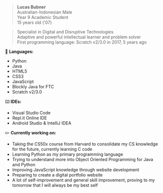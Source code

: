 > <b>Lucas Bubner</b>  
Australian-Indonesian Male  
Year 9 Academic Student  
15 years old ('07)  

> Specialist in Digital and Disruptive Technologies  
Adaptive and powerful intellectual learner and problem solver  
First programming language: Scratch v2/3.0 in 2017, 5 years ago

💾 <b>Languages:</b>  
- Python
- Java
- HTML5
- CSS3
- JavaScript
- Blockly Java for FTC
- Scratch v2/3.0

⌨️ <b>IDEs:</b>  
- Visual Studio Code
- Repl.it Online IDE
- Android Studio & IntelliJ IDEA

✏️ <b>Currently working on:</b>  
- Taking the CS50x course from Harvard to consolidate my CS knowledge for the future, currently learning C code
- Learning Python as my primary programming language
- Trying to understand more into Object Oriented Programming for Java and Python
- Improving JavaScript knowledge through website development
- Preparing to create a digital portfolio website
- A lot of self-improvement and general skill improvement, proving to my tomorrow that I will always be my best self
